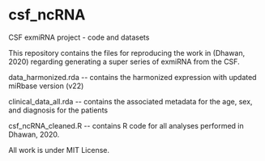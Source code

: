 # csf_ncRNA
CSF exmiRNA project - code and datasets



This repository contains the files for reproducing the work in (Dhawan, 2020) regarding generating a super series of exmiRNA from the CSF.



data_harmonized.rda -- contains the harmonized expression with updated miRbase version (v22) 

clinical_data_all.rda -- contains the associated metadata for the age, sex, and diagnosis for the patients

csf_ncRNA_cleaned.R -- contains R code for all analyses performed in Dhawan, 2020.



All work is under MIT License.
